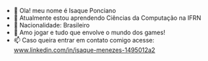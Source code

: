 - 👋 Ola! meu nome é Isaque Ponciano
- 👀 Atualmente estou aprendendo Ciências da Computação na IFRN
- 🌱 Nacionalidade: Brasileiro
- 💞️ Amo jogar e tudo que envolve o mundo dos games!
- 📫 Caso queira entrar em contato comigo acesse: www.linkedin.com/in/isaque-menezes-1495012a2
